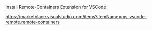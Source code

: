 

Install Remote-Containers Extension for VSCode

https://marketplace.visualstudio.com/items?itemName=ms-vscode-remote.remote-containers

